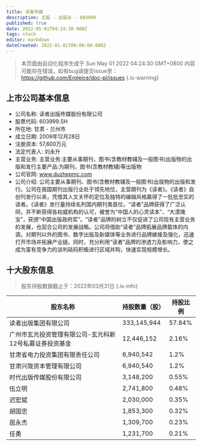 ```yaml
---
title: 读者传媒
description: 主板 - 出版业 - 603999
published: true
date: 2022-05-01T04:24:30.000Z
tags: stock
editor: markdown
dateCreated: 2022-01-01T00:00:00.000Z
---
```


> 本页面由自动化程序生成于 Sun May 01 2022 04:24:30 GMT+0800
> 内容可能存在错误，如有bug请提交issue至：https://github.com/Eroleice/doc-pi/issues
{.is-warning}

## 上市公司基本信息
- 公司名称: 读者出版传媒股份有限公司
- 股票代码: 603999.SH
- 所在地: 甘肃 - 兰州市
- 成立日期: 2009年12月28日
- 注册资本: 57,600万元
- 法定代表人: 刘永升
- 主营业务: 主营业务:主要从事期刊，图书(含教材教辅及一般图书)出版物的出版和发行主要产品:为期刊，图书(含教材教辅)等出版物
- 公司官网: www.duzhepmc.com
- 公司介绍: 公司主要从事期刊、图书(含教材教辅及一般图书)出版物的出版和发行。公司在我国期刊出版行业处于领先地位，主营期刊为《读者》。《读者》自创刊发行以来，凭借其人文关怀的定位及独特的编辑风格赢得了一批批忠实的读者。《读者》发行量持续名列国内期刊类首位，“读者”品牌获得了广泛认同，并不断获得各权威机构的认可，被誉为“中国人的心灵读本”、“大漠瑰宝”，获颁“中国出版政府奖”。“读者”品牌的树立不仅促进了公司现有主营业务的发展，也契合公司的发展战略。公司将借助“读者”品牌拓展品牌载体的内涵，对期刊以外的图书、数字出版及新媒体等业务进行品牌嫁接及强化，迅速打开市场并拓展产业链。同时，充分利用“读者”品牌的渗透力及影响力，使之成为富有竞争力的谈判砝码积极进行区域并购，快速实现规模增长。


## 十大股东信息
> 股东持股数据截止于：2022年03月31日
{.is-info}

| 股东名称 | 持股数量（股） | 持股比例 |
| --- | --- | --- |
| 读者出版集团有限公司 | 333,145,944 | 57.84% |
| 广州市玄元投资管理有限公司-玄元科新12号私募证券投资基金 | 12,446,152 | 2.16% |
| 甘肃省电力投资集团有限责任公司 | 6,940,542 | 1.2% |
| 甘肃兴陇资本管理有限公司 | 6,940,540 | 1.2% |
| 时代出版传媒股份有限公司 | 3,148,200 | 0.55% |
| 伍立明 | 2,741,800 | 0.48% |
| 迟宏斌 | 2,030,000 | 0.35% |
| 胡国忠 | 1,853,300 | 0.32% |
| 屈永杰 | 1,309,700 | 0.23% |
| 任勇 | 1,231,700 | 0.21% |





